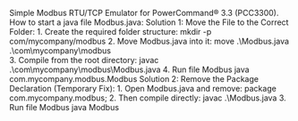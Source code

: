 Simple Modbus RTU/TCP Emulator for PowerCommand® 3.3 (PCC3300).
How to start a java file Modbus.java:
  Solution 1: Move the File to the Correct Folder:
    1. Create the required folder structure:
      mkdir -p com/mycompany/modbus
    2. Move Modbus.java into it:
      move .\Modbus.java .\com\mycompany\modbus\
    3. Compile from the root directory:
      javac .\com\mycompany\modbus\Modbus.java
    4. Run file Modbus
       java com.mycompany.modbus.Modbus
  Solution 2: Remove the Package Declaration (Temporary Fix):
    1. Open Modbus.java and remove:
      package com.mycompany.modbus;
    2. Then compile directly:
      javac .\Modbus.java
    3. Run file Modbus
       java Modbus
